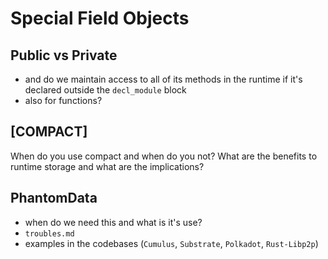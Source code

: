 # Special Field Objects


## Public vs Private

* and do we maintain access to all of its methods in the runtime if it's declared outside the `decl_module` block
* also for functions?

## [COMPACT]

When do you use compact and when do you not? What are the benefits to runtime storage and what are the implications?

## PhantomData

* when do we need this and what is it's use?
* `troubles.md`
* examples in the codebases (`Cumulus`, `Substrate`, `Polkadot`, `Rust-Libp2p`)